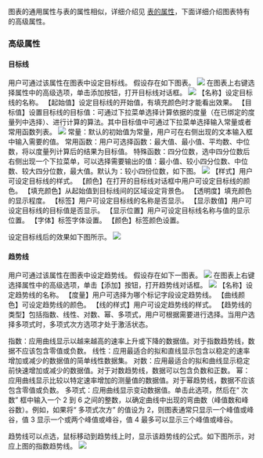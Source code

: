 图表的通用属性与表的属性相似，详细介绍见 [表的属性]()，下面详细介绍图表特有的高级属性。
### 高级属性
#### 目标线
用户可通过该属性在图表中设定目标线。
假设存在如下图表。
![](//mc.qcloudimg.com/static/img/83753630b538a125b642621088a14244/image.png)
在图表上右键选择属性中的高级选项，单击添加按钮，打开目标线对话框。
![](//mc.qcloudimg.com/static/img/46886193c112d9b1c5d362e751abea7a/image.png)
【名称】设定目标线的名称。
【起始值】设定目标线的开始值，有填充颜色时才能看出效果。
【目标值】设置目标线的目标值：可通过下拉菜单选择计算依据的度量（在已绑定的度量列中选择）、进行计算的算法。其中目标值中可通过下拉菜单选择输入常量或者常用函数列表。
![](//mc.qcloudimg.com/static/img/f80892d99fd1b7651307122d79f471e6/image.png)
常量：默认的初始值为常量，用户可在右侧出现的文本输入框中输入需要的值。
常用函数：用户可选择函数：最大值、最小值、平均数、中位数，将以度量列计算后的结果为目标值。
特殊函数：四分位数，选中四分位数后右侧出现一个下拉菜单，可以选择需要输出的值：最小值、较小四分位数、中位数、较大四分位数，最大值。默认为：较小四份位数，如下图。
![](//mc.qcloudimg.com/static/img/a9337c329c65631270c7002bfa976713/image.png)
【样式】用户可设定目标线的样式。
【颜色】在打开的目标线对话框中用户可设定目标线的颜色。
【填充颜色】从起始值到目标线间的区域设定背景色。
【透明度】填充颜色的显示程度。
【标签】用户可设定目标线的名称是否显示。
【显示数值】用户可设定目标线的目标值是否显示。
【显示位置】用户可设定目标线名称与值的显示位置。
【字体】标签字体设置。
【颜色】标签颜色设置。

设定目标线后的效果如下图所示。
![](//mc.qcloudimg.com/static/img/b025a597703dd6a3765cf57439cc19a2/image.png)
#### 趋势线
用户可通过该属性在图表中设定趋势线。
假设存在如下一图表。
![](//mc.qcloudimg.com/static/img/e20295dc8253bbe0fd8b44151b46a9b6/image.png)
在图表上右键选择属性中的高级选项，单击【添加】按钮，打开趋势线对话框。
![](//mc.qcloudimg.com/static/img/862faf559de054048f3db9f580d7ee86/image.png)
【名称】设定趋势线的名称。
【度量】用户可选择为哪个标记字段设定趋势线。
【曲线颜色】可设定趋势线的颜色。
【线的样式】用户可设定趋势线的样式。
【趋势线的类型】包括指数、线性、对数、幂、多项式，用户可根据需要进行选择。当用户选择多项式时，多项式次方选项才处于激活状态。

指数：应用曲线显示以越来越高的速率上升或下降的数据值。对于指数趋势线，数据不应该包含零值或负数。
线性：应用最适合的拟和直线显示包含以稳定的速率增加或减少的数据值的简单线性数据集。
对数：应用最适合的拟和曲线显示稳定前快速增加或减少的数据值。对于对数趋势线，数据可以包含负数和正数。
幂：应用曲线显示比较以特定速率增加的测量值的数据值。对于幂趋势线，数据不应该包含零值或负数。
多项式：应用曲线显示变动数据值。单击此选项，然后在“ 次数” 框中输入一个 2 到 6 之间的整数，以确定曲线中出现的弯曲数（峰值数和峰谷数）。例如，如果将“ 多项式次方” 的值设为 2，则图表通常只显示一个峰值或峰谷，值 3 显示一个或两个峰值或峰谷，值 4 最多可以显示三个峰值或峰谷。

趋势线可以点选，鼠标移动到趋势线上时，显示该趋势线的公式。如下图所示，对应上图的指数趋势线。
![](//mc.qcloudimg.com/static/img/060b17c9887492a996143ffb5175a66a/image.png)

